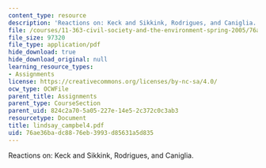 ```yaml
---
content_type: resource
description: 'Reactions on: Keck and Sikkink, Rodrigues, and Caniglia.'
file: /courses/11-363-civil-society-and-the-environment-spring-2005/76ae36badc8876eb3993d85631a5d835_lindsay_campbel4.pdf
file_size: 97320
file_type: application/pdf
hide_download: true
hide_download_original: null
learning_resource_types:
- Assignments
license: https://creativecommons.org/licenses/by-nc-sa/4.0/
ocw_type: OCWFile
parent_title: Assignments
parent_type: CourseSection
parent_uid: 824c2a70-5a05-227e-14e5-2c372c0c3ab3
resourcetype: Document
title: lindsay_campbel4.pdf
uid: 76ae36ba-dc88-76eb-3993-d85631a5d835
---
```

Reactions on: Keck and Sikkink, Rodrigues, and Caniglia.